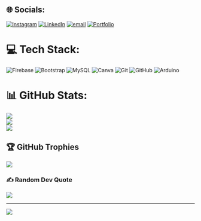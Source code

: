 
## 🌐 Socials:
[![Instagram](https://img.shields.io/badge/Instagram-%23E4405F.svg?logo=Instagram&logoColor=white)](https://instagram.com/jos.alphy) [![LinkedIn](https://img.shields.io/badge/LinkedIn-%230077B5.svg?logo=linkedin&logoColor=white)](https://linkedin.com/in/alphyjose777) [![email](https://img.shields.io/badge/Email-D14836?logo=gmail&logoColor=white)](mailto:alphyjose012@gmail.com) [![Portfolio](https://img.shields.io/badge/Portfolio-%238259f3.svg?logo=google-chrome&logoColor=white)](https://alphyjose.web.app/)


# 💻 Tech Stack:
![Firebase](https://img.shields.io/badge/firebase-%23039BE5.svg?style=for-the-badge&logo=firebase) ![Bootstrap](https://img.shields.io/badge/bootstrap-%238511FA.svg?style=for-the-badge&logo=bootstrap&logoColor=white) ![MySQL](https://img.shields.io/badge/mysql-4479A1.svg?style=for-the-badge&logo=mysql&logoColor=white) ![Canva](https://img.shields.io/badge/Canva-%2300C4CC.svg?style=for-the-badge&logo=Canva&logoColor=white) ![Git](https://img.shields.io/badge/git-%23F05033.svg?style=for-the-badge&logo=git&logoColor=white) ![GitHub](https://img.shields.io/badge/github-%23121011.svg?style=for-the-badge&logo=github&logoColor=white) ![Arduino](https://img.shields.io/badge/-Arduino-00979D?style=for-the-badge&logo=Arduino&logoColor=white)
# 📊 GitHub Stats:
![](https://github-readme-stats.vercel.app/api?username=Alphy777&theme=dark&hide_border=false&include_all_commits=true&count_private=true)<br/>
![](https://nirzak-streak-stats.vercel.app/?user=Alphy777&theme=dark&hide_border=false)<br/>
![](https://github-readme-stats.vercel.app/api/top-langs/?username=Alphy777&theme=dark&hide_border=false&include_all_commits=true&count_private=true&layout=compact)

## 🏆 GitHub Trophies
![](https://github-profile-trophy.vercel.app/?username=Alphy777&theme=dracula&no-frame=false&no-bg=true&margin-w=4)

### ✍️ Random Dev Quote
![](https://quotes-github-readme.vercel.app/api?type=horizontal&theme=radical)

---
[![](https://visitcount.itsvg.in/api?id=Alphy777&icon=2&color=4)](https://visitcount.itsvg.in)

<!-- Proudly created with GPRM ( https://gprm.itsvg.in ) -->
